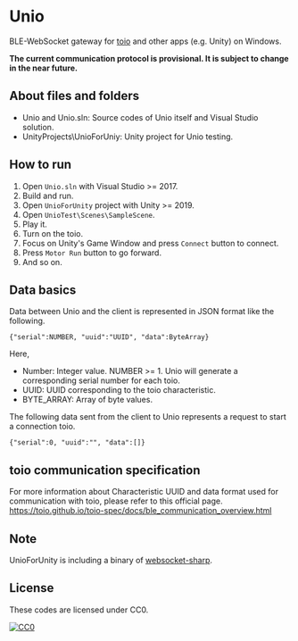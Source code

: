 # Unio

BLE-WebSocket gateway for [toio](https://toio.io/) and other apps (e.g. Unity) on Windows.

**The current communication protocol is provisional. It is subject to change in the near future.**

## About files and folders

* Unio and Unio.sln: Source codes of Unio itself and Visual Studio solution.
* UnityProjects\UnioForUniy: Unity project for Unio testing.

## How to run

1. Open `Unio.sln` with Visual Studio >= 2017.
2. Build and run.
3. Open `UnioForUnity` project with Unity >= 2019.
4. Open `UnioTest\Scenes\SampleScene`.
5. Play it.
6. Turn on the toio.
7. Focus on Unity's Game Window and press `Connect` button to connect.
8. Press `Motor Run` button to go forward.
9. And so on.

## Data basics

Data between Unio and the client is represented in JSON format like the following.
```
{"serial":NUMBER, "uuid":"UUID", "data":ByteArray}
```
Here,
* Number: Integer value. NUMBER >= 1. Unio will generate a corresponding serial number for each toio.
* UUID: UUID corresponding to the toio characteristic.
* BYTE_ARRAY: Array of byte values.

The following data sent from the client to Unio represents a request to start a connection toio.
```
{"serial":0, "uuid":"", "data":[]}
```

## toio communication specification

For more information about Characteristic UUID and data format used for communication with toio, please refer to this official page.
https://toio.github.io/toio-spec/docs/ble_communication_overview.html

## Note

UnioForUnity is including a binary of [websocket-sharp](https://github.com/sta/websocket-sharp).

## License

These codes are licensed under CC0.

[![CC0](http://i.creativecommons.org/p/zero/1.0/88x31.png "CC0")](http://creativecommons.org/publicdomain/zero/1.0/deed)